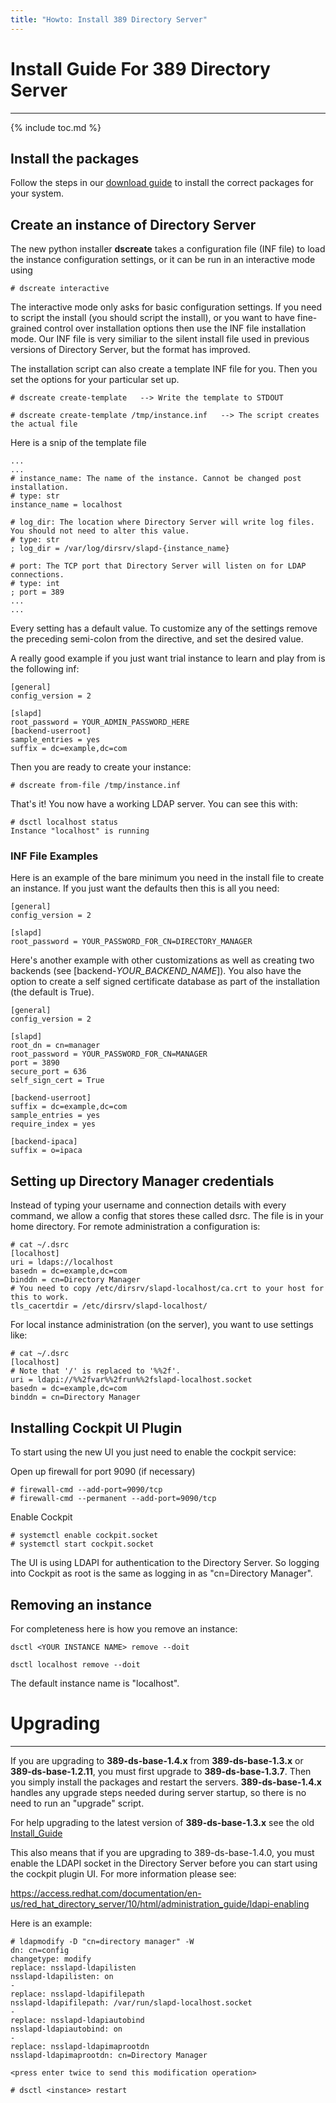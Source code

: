 ```yaml
---
title: "Howto: Install 389 Directory Server"
---
```


# Install Guide For 389 Directory Server
----------------------------------------

{% include toc.md %}

## Install the packages

Follow the steps in our [download guide](/docs/389ds/download.md) to install the correct packages for your system.

## Create an instance of Directory Server

The new python installer **dscreate** takes a configuration file (INF file) to load the instance
configuration settings, or it can be run in an interactive mode using

    # dscreate interactive

The interactive mode only asks for basic configuration settings.  If you need to script the install
(you should script the install),
or you want to have fine-grained control over installation options then use the INF file
installation mode.  Our INF file is very similiar to the silent install file used in previous
versions of Directory Server, but the format has improved.

The installation script can also create a template INF file for you.  Then you set the options for
your particular set up.

    # dscreate create-template   --> Write the template to STDOUT

    # dscreate create-template /tmp/instance.inf   --> The script creates the actual file

Here is a snip of the template file

    ...
    ...
    # instance_name: The name of the instance. Cannot be changed post installation.
    # type: str
    instance_name = localhost

    # log_dir: The location where Directory Server will write log files. You should not need to alter this value.
    # type: str
    ; log_dir = /var/log/dirsrv/slapd-{instance_name}

    # port: The TCP port that Directory Server will listen on for LDAP connections.
    # type: int
    ; port = 389
    ...
    ...

Every setting has a default value.  To customize any of the settings remove the preceding semi-colon
from the directive, and set the desired value.

A really good example if you just want trial instance to learn and play from is the following inf:

    [general]
    config_version = 2

    [slapd]
    root_password = YOUR_ADMIN_PASSWORD_HERE
    [backend-userroot]
    sample_entries = yes
    suffix = dc=example,dc=com

Then you are ready to create your instance:

    # dscreate from-file /tmp/instance.inf

That's it! You now have a working LDAP server. You can see this with:

    # dsctl localhost status
    Instance "localhost" is running

### INF File Examples

Here is an example of the bare minimum you need in the install file to create an instance.  If you
just want the defaults then this is all you need:

    [general]
    config_version = 2

    [slapd]
    root_password = YOUR_PASSWORD_FOR_CN=DIRECTORY_MANAGER


Here's another example with other customizations as well as creating two backends
(see \[backend-*YOUR_BACKEND_NAME*\]).  You also have the option to create a self signed certificate
database as part of the installation (the default is True).

    [general]
    config_version = 2

    [slapd]
    root_dn = cn=manager
    root_password = YOUR_PASSWORD_FOR_CN=MANAGER
    port = 3890
    secure_port = 636
    self_sign_cert = True

    [backend-userroot]
    suffix = dc=example,dc=com
    sample_entries = yes
    require_index = yes

    [backend-ipaca]
    suffix = o=ipaca

## Setting up Directory Manager credentials

Instead of typing your username and connection details with every command, we allow a config
that stores these called dsrc. The file is in your home directory. For remote administration a
configuration is:

    # cat ~/.dsrc
    [localhost]
    uri = ldaps://localhost
    basedn = dc=example,dc=com
    binddn = cn=Directory Manager
    # You need to copy /etc/dirsrv/slapd-localhost/ca.crt to your host for this to work.
    tls_cacertdir = /etc/dirsrv/slapd-localhost/

For local instance administration (on the server), you want to use settings like:

    # cat ~/.dsrc
    [localhost]
    # Note that '/' is replaced to '%%2f'.
    uri = ldapi://%%2fvar%%2frun%%2fslapd-localhost.socket
    basedn = dc=example,dc=com
    binddn = cn=Directory Manager

## Installing Cockpit UI Plugin

To start using the new UI you just need to enable the cockpit service:

Open up firewall for port 9090 (if necessary)

    # firewall-cmd --add-port=9090/tcp
    # firewall-cmd --permanent --add-port=9090/tcp

Enable Cockpit

    # systemctl enable cockpit.socket
    # systemctl start cockpit.socket

The UI is using LDAPI for authentication to the Directory Server.  So logging into Cockpit as root
is the same as logging in as "cn=Directory Manager".

## Removing an instance

For completeness here is how you remove an instance:

    dsctl <YOUR INSTANCE NAME> remove --doit

    dsctl localhost remove --doit

The default instance name is "localhost".

# Upgrading
-----------

If you are upgrading to **389-ds-base-1.4.x** from **389-ds-base-1.3.x** or **389-ds-base-1.2.11**, you must first upgrade to **389-ds-base-1.3.7**.  Then you simply install the packages and restart the servers.  **389-ds-base-1.4.x** handles any upgrade steps needed during server startup, so there is no need to run an "upgrade" script.

For help upgrading to the latest version of **389-ds-base-1.3.x** see the old [Install\_Guide](../legacy/install-guide.html)

This also means that if you are upgrading to
389-ds-base-1.4.0, you must enable the LDAPI socket in the Directory Server before you can start
using the cockpit plugin UI.  For more information please see:

<https://access.redhat.com/documentation/en-us/red_hat_directory_server/10/html/administration_guide/ldapi-enabling>

Here is an example:

    # ldapmodify -D "cn=directory manager" -W
    dn: cn=config
    changetype: modify
    replace: nsslapd-ldapilisten
    nsslapd-ldapilisten: on
    -
    replace: nsslapd-ldapifilepath
    nsslapd-ldapifilepath: /var/run/slapd-localhost.socket
    -
    replace: nsslapd-ldapiautobind
    nsslapd-ldapiautobind: on
    -
    replace: nsslapd-ldapimaprootdn
    nsslapd-ldapimaprootdn: cn=Directory Manager

    <press enter twice to send this modification operation>

    # dsctl <instance> restart

